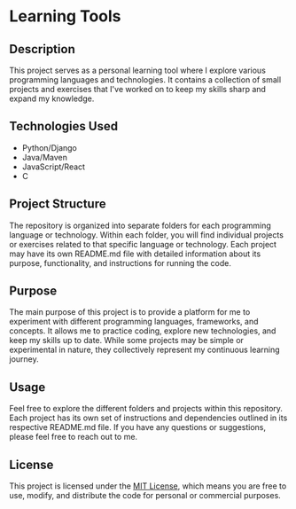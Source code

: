 # Learning Tools

## Description
This project serves as a personal learning tool where I explore various programming languages and technologies. It contains a collection of small projects and exercises that I've worked on to keep my skills sharp and expand my knowledge.

## Technologies Used
- Python/Django
- Java/Maven
- JavaScript/React
- C

## Project Structure
The repository is organized into separate folders for each programming language or technology. Within each folder, you will find individual projects or exercises related to that specific language or technology. Each project may have its own README.md file with detailed information about its purpose, functionality, and instructions for running the code.

## Purpose
The main purpose of this project is to provide a platform for me to experiment with different programming languages, frameworks, and concepts. It allows me to practice coding, explore new technologies, and keep my skills up to date. While some projects may be simple or experimental in nature, they collectively represent my continuous learning journey.

## Usage
Feel free to explore the different folders and projects within this repository. Each project has its own set of instructions and dependencies outlined in its respective README.md file. If you have any questions or suggestions, please feel free to reach out to me.

## License
This project is licensed under the [MIT License](./LICENSE), which means you are free to use, modify, and distribute the code for personal or commercial purposes.

